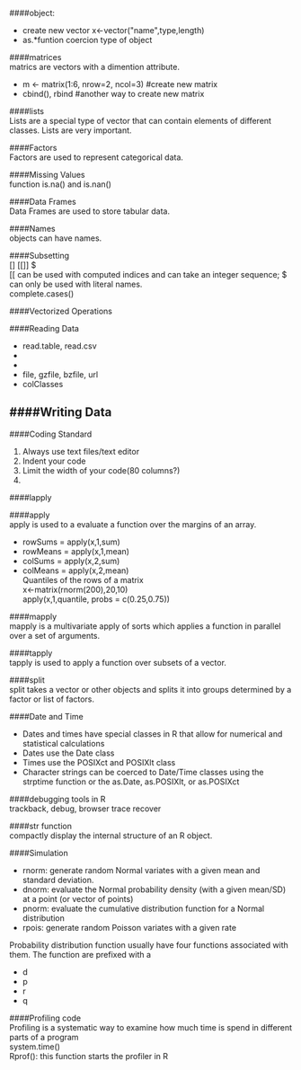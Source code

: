 ####object:   
- create new vector  x<-vector("name",type,length)  
- as.*funtion coercion type of object  

####matrices  
matrics are vectors with a dimention attribute.  
- m <- matrix(1:6, nrow=2, ncol=3)  #create new matrix  
- cbind(), rbind #another way to create new matrix  

####lists  
Lists are a special type of vector that can contain elements of different classes. Lists are very important.  

####Factors  
Factors are used to represent categorical data.   
  
####Missing Values  
function is.na()  and  is.nan()  

####Data Frames  
Data Frames are used to store tabular data.  

####Names  
objects can have names.  

####Subsetting  
[]  [[]]  $  
[[ can be used with computed indices and can take an integer sequence; $ can only be used with literal names.  
complete.cases()  

####Vectorized Operations  
  
  
####Reading Data  
- read.table, read.csv   
-  
- 
- file, gzfile, bzfile, url  
- colClasses

####Writing Data  
-    
  
####Coding Standard  
1. Always use text files/text editor  
2. Indent your code
3. Limit the width of your code(80 columns?)  
4.     
  
####lapply  


####apply  
apply is used to a evaluate a function over the margins of an array.  
- rowSums = apply(x,1,sum)  
- rowMeans = apply(x,1,mean)  
- colSums = apply(x,2,sum)  
- colMeans = apply(x,2,mean)  
Quantiles of the rows of a matrix    
x<-matrix(rnorm(200),20,10)  
apply(x,1,quantile, probs = c(0.25,0.75))  
  
####mapply  
mapply is a multivariate apply of sorts which applies a function in parallel over a set of arguments.  
   
####tapply  
tapply is used to apply a function over subsets of a vector.   
  
####split  
split takes a vector or other objects and splits it into groups determined by a factor or list of factors.  

  
####Date and Time  
- Dates and times have special classes in R that allow for numerical and statistical calculations  
- Dates use the Date class  
- Times use the POSIXct and POSIXlt class  
- Character strings can be coerced to Date/Time classes using the strptime function or the as.Date, as.POSIXlt, or as.POSIXct  
 
####debugging tools in R  
trackback, debug, browser trace recover  


####str function  
compactly display the internal structure of an R object.  
  
####Simulation  
- rnorm: generate random Normal variates with a given mean and standard deviation.  
- dnorm: evaluate the Normal probability density (with a given mean/SD) at a point (or vector of points)  
- pnorm: evaluate the cumulative distribution function for a Normal distribution  
- rpois: generate random Poisson variates with a given rate  
  
Probability distribution function usually have four functions associated with them. The function are prefixed with a  
- d  
- p  
- r  
- q  
  
####Profiling code  
Profiling is a systematic way to examine how much time is spend in different parts of a program  
system.time()   
Rprof(): this function starts the profiler in R  
